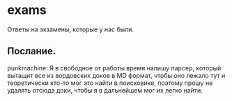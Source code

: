 # exams
Ответы на экзамены, которые у нас были.

## Послание.

punkmachine: Я в свободное от работы время напишу парсер, который вытащит все из вордовских доков в MD формат, чтобы оно лежало тут и теоретически кто-то мог это найти в поисковике, поэтому прошу не удалять отсюда доки, чтобы я в дальнейшем мог их легко найти. 
